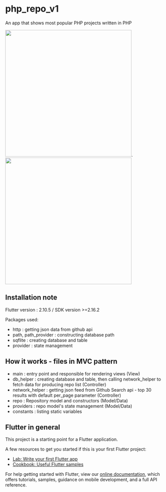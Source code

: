 # php_repo_v1

An app that shows most popular PHP projects written in PHP 

<img src="https://user-images.githubusercontent.com/92888762/180819188-1b7b9e4e-05f9-42e4-886d-348adb9a656e.PNG" width="400" />.   <img src="https://user-images.githubusercontent.com/92888762/180819216-e04908d7-f235-4569-a408-0584ff13d8bc.PNG" width="400" />

## Installation note

Flutter version : 2.10.5 / SDK version >=2.16.2

Packages used:
 - http : getting json data from github api
 - path, path_provider : constructing database path
 - sqflite : creating database and table
 - provider : state management


## How it works - files in MVC pattern

- main : entry point and responsible for rendering views (View)
- db_helper : creating database and table, then calling network_helper to fetch data for producing repo list (Controller)
- network_helper : getting json feed from Github Search api - top 30 results with default per_page parameter (Controller)
- repo : Repository model and constructors (Model/Data)
- providers : repo model's state management (Model/Data)
- constants : listing static variables


## Flutter in general

This project is a starting point for a Flutter application.

A few resources to get you started if this is your first Flutter project:

- [Lab: Write your first Flutter app](https://flutter.dev/docs/get-started/codelab)
- [Cookbook: Useful Flutter samples](https://flutter.dev/docs/cookbook)

For help getting started with Flutter, view our
[online documentation](https://flutter.dev/docs), which offers tutorials,
samples, guidance on mobile development, and a full API reference.
